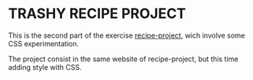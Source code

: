 # TRASHY RECIPE PROJECT

This is the second part of the exercise [recipe-project](https://github.com/r3andom/recipe-project), wich involve some CSS experimentation.

The project consist in the same website of recipe-project, but this time adding style with CSS.